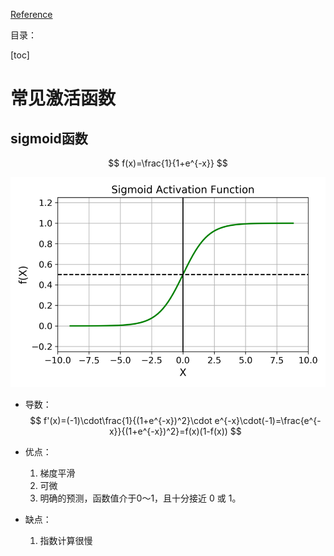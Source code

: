 [Reference](https://finance.sina.com.cn/tech/2021-02-24/doc-ikftssap8455930.shtml#:~:text=%E6%BF%80%E6%B4%BB%E5%87%BD%E6%95%B0%EF%BC%88Activation%20Function%EF%BC%89%E6%98%AF,%E8%BE%93%E5%85%A5%E9%9B%86%E5%90%88%E4%B8%8B%E7%9A%84%E8%BE%93%E5%87%BA%E3%80%82)

目录：

[toc]

# 常见激活函数

## sigmoid函数

$$
f(x)=\frac{1}{1+e^{-x}}
$$



![img](img/activation-function/0b99-kkmphps7571844.png)

- 导数：
  $$
  f'(x)=(-1)\cdot\frac{1}{(1+e^{-x})^2}\cdot e^{-x}\cdot(-1)=\frac{e^{-x}}{(1+e^{-x})^2}=f(x)(1-f(x))
  $$

- 优点：

  1. 梯度平滑
  2. 可微
  3. 明确的预测，函数值介于0～1，且十分接近 0 或 1。

- 缺点：

  1. 指数计算很慢